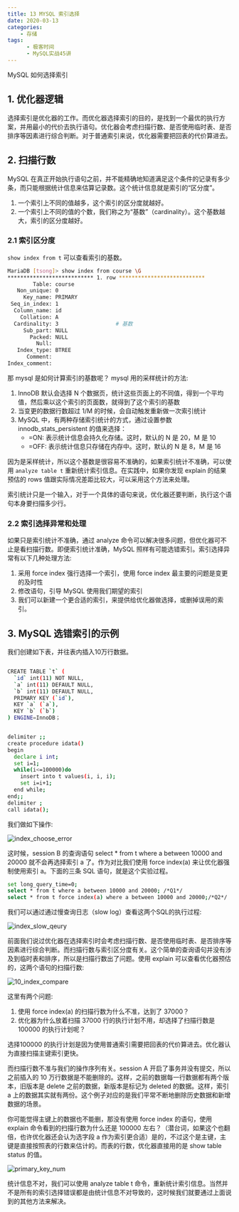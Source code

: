 ```yaml
---
title: 13 MYSQL 索引选择
date: 2020-03-13
categories:
    - 存储
tags:
	  - 极客时间
	  - MySQL实战45讲
---
```


MySQL 如何选择索引

<!-- more -->

## 1. 优化器逻辑
选择索引是优化器的工作。而优化器选择索引的目的，是找到一个最优的执行方案，并用最小的代价去执行语句。优化器会考虑扫描行数、是否使用临时表、是否排序等因素进行综合判断。对于普通索引来说，优化器需要把回表的代价算进去。

## 2. 扫描行数
MySQL 在真正开始执行语句之前，并不能精确地知道满足这个条件的记录有多少条，而只能根据统计信息来估算记录数。这个统计信息就是索引的“区分度”。
1. 一个索引上不同的值越多，这个索引的区分度就越好。
2. 一个索引上不同的值的个数，我们称之为“基数”（cardinality）。这个基数越大，索引的区分度越好。

### 2.1 索引区分度
`show index from t` 可以查看索引的基数。

```bash
MariaDB [tsong]> show index from course \G
*************************** 1. row ***************************
        Table: course
   Non_unique: 0
     Key_name: PRIMARY
 Seq_in_index: 1
  Column_name: id
    Collation: A
  Cardinality: 3                  # 基数
     Sub_part: NULL
       Packed: NULL
         Null:
   Index_type: BTREE
      Comment:
Index_comment:
```

那 mysql 是如何计算索引的基数呢？ mysql 用的采样统计的方法:
1. InnoDB 默认会选择 N 个数据页，统计这些页面上的不同值，得到一个平均值，然后乘以这个索引的页面数，就得到了这个索引的基数
2. 当变更的数据行数超过 1/M 的时候，会自动触发重新做一次索引统计
3. MySQL 中，有两种存储索引统计的方式，通过设置参数 innodb_stats_persistent 的值来选择：
	- =ON: 表示统计信息会持久化存储。这时，默认的 N 是 20，M 是 10
	- =OFF: 表示统计信息只存储在内存中。这时，默认的 N 是 8，M 是 16

因为是采样统计，所以这个基数是很容易不准确的，如果索引统计不准确，可以使用 `analyze table t` 重新统计索引信息。在实践中，如果你发现 explain 的结果预估的 rows 值跟实际情况差距比较大，可以采用这个方法来处理。

索引统计只是一个输入，对于一个具体的语句来说，优化器还要判断，执行这个语句本身要扫描多少行。

### 2.2 索引选择异常和处理
如果只是索引统计不准确，通过 analyze 命令可以解决很多问题，但优化器可不止是看扫描行数。即便索引统计准确，MySQL 照样有可能选错索引。索引选择异常有以下几种处理方法:
1. 采用 force index 强行选择一个索引，使用 force index 最主要的问题是变更的及时性
2. 修改语句，引导 MySQL 使用我们期望的索引
3. 我们可以新建一个更合适的索引，来提供给优化器做选择，或删掉误用的索引。

## 3. MySQL 选错索引的示例
我们创建如下表，并往表内插入10万行数据。
```bash

CREATE TABLE `t` (
  `id` int(11) NOT NULL,
  `a` int(11) DEFAULT NULL,
  `b` int(11) DEFAULT NULL,
  PRIMARY KEY (`id`),
  KEY `a` (`a`),
  KEY `b` (`b`)
) ENGINE=InnoDB；


delimiter ;;
create procedure idata()
begin
  declare i int;
  set i=1;
  while(i<=100000)do
    insert into t values(i, i, i);
    set i=i+1;
  end while;
end;;
delimiter ;
call idata();
```

我们做如下操作:

![index_choose_error](/images/mysql/MySQL45讲/index_choose_error.png)

这时候，session B 的查询语句 select * from t where a between 10000 and 20000 就不会再选择索引 a 了。作为对比我们使用 force index(a) 来让优化器强制使用索引 a。下面的三条 SQL 语句，就是这个实验过程。

```bash
set long_query_time=0;
select * from t where a between 10000 and 20000; /*Q1*/
select * from t force index(a) where a between 10000 and 20000;/*Q2*/
```

我们可以通过通过慢查询日志（slow log）查看这两个SQL的执行过程:

![index_slow_qeury](/images/mysql/MySQL45讲/index_slow_qeury.png)

前面我们说过优化器在选择索引时会考虑扫描行数、是否使用临时表、是否排序等因素进行综合判断。而扫描行数与索引区分度有关。这个简单的查询语句并没有涉及到临时表和排序，所以是扫描行数出了问题。使用 explain 可以查看优化器预估的，这两个语句的扫描行数:

![10_index_compare](/images/mysql/MySQL45讲/10_index_compare.png)

这里有两个问题:
1. 使用 force index(a) 的扫描行数为什么不准，达到了 37000？
2. 优化器为什么放着扫描 37000 行的执行计划不用，却选择了扫描行数是 100000 的执行计划呢？

选择100000 的执行计划是因为使用普通索引需要把回表的代价算进去。优化器认为直接扫描主键索引更快。

而扫描行数不准与我们的操作序列有关。session A 开启了事务并没有提交，所以之前插入的 10 万行数据是不能删除的。这样，之前的数据每一行数据都有两个版本，旧版本是 delete 之前的数据，新版本是标记为 deleted 的数据。这样，索引 a 上的数据其实就有两份。这个例子对应的是我们平常不断地删除历史数据和新增数据的场景。

你可能觉得主键上的数据也不能删，那没有使用 force index 的语句，使用 explain 命令看到的扫描行数为什么还是 100000 左右？（潜台词，如果这个也翻倍，也许优化器还会认为选字段 a 作为索引更合适）是的，不过这个是主键，主键是直接按照表的行数来估计的。而表的行数，优化器直接用的是 show table status 的值。

![primary_key_num](/images/mysql/MySQL45讲/primary_key_num.png)

统计信息不对，我们可以使用 analyze table t 命令，重新统计索引信息。当然并不是所有的索引选择错误都是由统计信息不对导致的，这时候我们就要通过上面说到的其他方法来解决。
